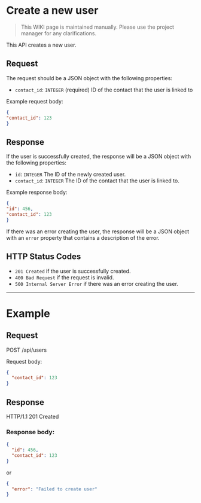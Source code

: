 # Create a new user

> This WIKI page is maintained manually. Please use the project manager for any clarifications.

This API creates a new user.

## Request

The request should be a JSON object with the following properties:

* `contact_id`: `INTEGER` (required)
  ID of the contact that the user is linked to

Example request body:
```json
{
"contact_id": 123
}
```
## Response

If the user is successfully created, the response will be a JSON object with the following properties:

* `id`: `INTEGER`
  The ID of the newly created user.
* `contact_id`: `INTEGER`
  The ID of the contact that the user is linked to.

Example response body:
```json
{
"id": 456,
"contact_id": 123
}
```

If there was an error creating the user, the response will be a JSON object with an `error` property that contains a description of the error.

## HTTP Status Codes

* `201 Created` if the user is successfully created.
* `400 Bad Request` if the request is invalid.
* `500 Internal Server Error` if there was an error creating the user.

---

# Example

## Request

POST /api/users

Request body:

```json
{
  "contact_id": 123
}
```

## Response

HTTP/1.1 201 Created

### Response body:
```json
{
  "id": 456,
  "contact_id": 123
}
```
or
```json
{
  "error": "Failed to create user"
}
```